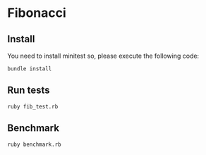 
# Fibonacci

## Install

You need to install minitest so, please execute the following code:

    bundle install
   
## Run tests

    ruby fib_test.rb

## Benchmark

    ruby benchmark.rb
